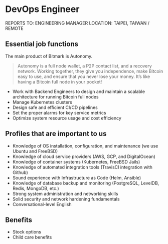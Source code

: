 # DevOps Engineer

REPORTS TO: ENGINEERING MANAGER
LOCATION: TAIPEI, TAIWAN / REMOTE

## Essential job functions

The main product of Bitmark is Autonomy.

> Autonomy is a full node wallet, a P2P contact list, and a recovery network. Working together, they give you independence, make Bitcoin easy to use, and ensure that you never lose your money. It’s like having a Bitcoin full node in your pocket! 

- Work with Backend Engineers to design and maintain a scalable architecture for running Bitcoin full nodes
- Manage Kubernetes clusters
- Design safe and efficient CI/CD pipelines
- Set the proper alarms for key service metrics
- Optimize system resource usage and cost efficiency

## Profiles that are important to us

- Knowledge of OS installation, configuration, and maintenance (we use Ubuntu and FreeBSD)
- Knowledge of cloud service providers (AWS, GCP, and DigitalOcean)
- Knowledge of container systems (Kubernetes, FreeBSD Jails)
- Knowledge of automated integration tools (TravisCI integration with Github)
- Sound experience with Infrastructure as Code (Helm, Ansible)
- Knowledge of database backup and monitoring (PostgreSQL, LevelDB, Redis, MongoDB, etc.)
- Strong system administration and networking skills
- Solid security and network hardening fundamentals
- Conversational-level English

## Benefits

- Stock options
- Child care benefits
